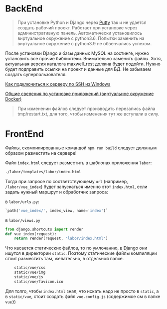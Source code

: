 # BackEnd

>При установке Python и Django через [Putty](https://www.chiark.greenend.org.uk/~sgtatham/putty/latest.html) так и не удается создать рабочий проект. Работает при установке через административную панель. Автоматически установилось виртуальное окружение с python3.6. Попытки заменить на виртуальное окружение с python3.9 не обвенчались успехом.

После установки Django и базы данных MySQL на хостинге, нужно установить все прочие библиотеки. Внимательно заменить файлы. Хотя, актуальная версия каталога maxwell_rest должна будет подойти. Нужно будет подправить ссылки на проект и данные для БД. Не забываем создать суперпользователя.

[Как подключиться к серверу по SSH из Windows](https://beget.com/ru/kb/how-to/ssh/kak-podklyuchitsya-po-ssh-iz-windows)

[Общие сведения по установке приложений (виртуальное окружение Docker)](https://beget.com/ru/kb/how-to/web-apps/obshhie-svedeniya-po-ustanovke-prilozhenij-virtualnoe-okruzhenie-docker)

>При изменении файлов следует производить перезапись файла tmp/restart.txt, для того, чтобы изменения тут же вступали в силу.

# FrontEnd

Файлы, скомпилированные командой `npm run build` следует должным образом разместить на сервере!

Файл `index.html` следует разместить в шаблонах приложения `labor`:

```bash
./labor/templates/labor/index.html
```

Тогда при запросе по соответствующему `url` (например, `/labor/vue_index`) будет запускаться именно этот `index.html`, если задать нужный маршрут и обработчик запроса:

в `labor/urls.py`:

```python
`path('vue_index/', index_view, name='index')`
```

в `labor/views.py`

```python
from django.shortcuts import render
def vue_index(request):
    return render(request, 'labor/index.html')
```

Что касается статических файлов, то по умлочанию, в Django они ищутся в директории `static`. Поэтому статические файлы компиляции стоит разместить там, желательно, в отдельной папке.

```bash
    static/vue/css
    static/vue/img
    static/vue/js
    static/vue/favicon.ico
```

Для толго, чтобы `index.html` знал, что искать надо не просто в `static`, а в `static/vue`, стоит создать файл `vue.config.js` (содержимое см в папке `vue3`)
